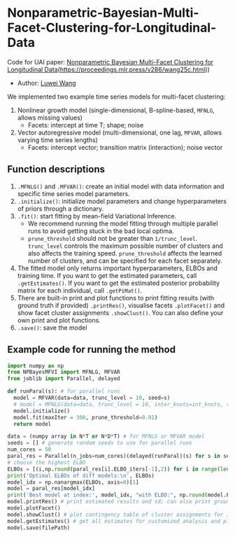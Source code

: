 # Nonparametric-Bayesian-Multi-Facet-Clustering-for-Longitudinal-Data
Code for UAI paper: [Nonparametric Bayesian Multi-Facet Clustering for Longitudinal Data](https://proceedings.mlr.press/v286/wang25c.html)(https://proceedings.mlr.press/v286/wang25c.html))

- Author: [Luwei Wang](https://demi-wlw.github.io/)

We implemented two example time series models for multi-facet clustering:
1. Nonlinear growth model (single-dimensional, B-spline-based, `MFNLG`, allows missing values)
   - Facets: intercept at time T; shape; noise
3. Vector autoregressive model (multi-dimensional, one lag, `MFVAR`, allows varying time series lengths)
   - Facets: intercept vector; transition matrix (interaction); noise vector

## Function descriptions ##
1. `.MFNLG()` and `.MFVAR()`: create an initial model with data information and specific time series model parameters.
2. `.initialize()`: initialize model parameters and change hyperparameters of priors through a dictionary.
3. `.fit()`: start fitting by mean-field Variational Inference.
   - We recommend running the model fitting through multiple parallel runs to avoid getting stuck in the bad local optima.
   - `prune_threshold` should not be greater than `1/trunc_level`. `trunc_level` controls the maximum possible number of clusters and also affects the training speed. `prune_threshold` affects the learned number of clusters, and can be specified for each facet separately.
4. The fitted model only returns important hyperparameters, ELBOs and training time. If you want to get the estimated parameters, call `.getEstimates()`. If you want to get the estimated posterior probability matrix for each individual, call `.getPiMat()`.
5. There are built-in print and plot functions to print fitting results (with ground truth if provided) `.printRes()`, visualise facets `.plotFacet()` and show facet cluster assignments `.showClust()`. You can also define your own print and plot functions.
6. `.save()`: save the model

## Example code for running the method
```python
import numpy as np
from NPBayesMFVI import MFNLG, MFVAR
from joblib import Parallel, delayed

def runParal(s): # for parallel runs
  model = MFVAR(data=data, trunc_level = 10, seed=s)
  # model = MFNLG(data=data, trunc_level = 10, inter_knots=int_knots, seed=s)
  model.initialize()
  model.fit(maxIter = 300, prune_threshold=0.01)
  return model

data = (numpy array in N*T or N*D*T) # for MFNLG or MFVAR model
seeds = [] # generate random seeds to use for parallel runs
num_cores = 50
paral_res = Parallel(n_jobs=num_cores)(delayed(runParal)(s) for s in seeds)
# choose the highest ELBO
ELBOs = [(i,np.round(paral_res[i].ELBO_iters[-1],2)) for i in range(len(paral_res))]
print('Optimal ELBOs of diff models:\n', ELBOs)
model_idx = np.nanargmax(ELBOs, axis=0)[1]
model = paral_res[model_idx]
print('Best model at index:', model_idx, "with ELBO:", np.round(model.ELBO_iters[-1],2),"; Model seed:", model.seed)
model.printRes() # print estimated results and sd; can also print ground truth if provided (a,pi_a,beta/Beta,pi_beta/pi_Beta,sigma,pi_sigma)
model.plotFacet()
model.showClust() # plot contingency table of cluster assignments for intercepts and coefficients
model.getEstimates() # get all estimates for customized analysis and plots
model.save(filePath)
```
